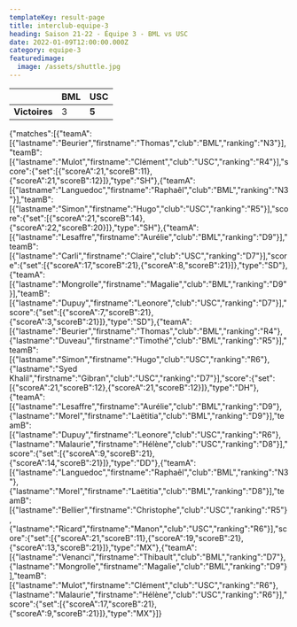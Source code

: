 ```yaml
---
templateKey: result-page
title: interclub-equipe-3
heading: Saison 21-22 - Équipe 3 - BML vs USC
date: 2022-01-09T12:00:00.000Z
category: equipe-3
featuredimage:
  image: /assets/shuttle.jpg
---
```

|               | BML   | USC |
| ------------- | ----- | --- |
| **Victoires** | 3 | **5**   |

<scoreboard>{"matches":[{"teamA":[{"lastname":"Beurier","firstname":"Thomas","club":"BML","ranking":"N3"}],"teamB":[{"lastname":"Mulot","firstname":"Clément","club":"USC","ranking":"R4"}],"score":{"set":[{"scoreA":21,"scoreB":11},{"scoreA":21,"scoreB":12}]},"type":"SH"},{"teamA":[{"lastname":"Languedoc","firstname":"Raphaêl","club":"BML","ranking":"N3"}],"teamB":[{"lastname":"Simon","firstname":"Hugo","club":"USC","ranking":"R5"}],"score":{"set":[{"scoreA":21,"scoreB":14},{"scoreA":22,"scoreB":20}]},"type":"SH"},{"teamA":[{"lastname":"Lesaffre","firstname":"Aurélie","club":"BML","ranking":"D9"}],"teamB":[{"lastname":"Carli","firstname":"Claire","club":"USC","ranking":"D7"}],"score":{"set":[{"scoreA":17,"scoreB":21},{"scoreA":8,"scoreB":21}]},"type":"SD"},{"teamA":[{"lastname":"Mongrolle","firstname":"Magalie","club":"BML","ranking":"D9"}],"teamB":[{"lastname":"Dupuy","firstname":"Leonore","club":"USC","ranking":"D7"}],"score":{"set":[{"scoreA":7,"scoreB":21},{"scoreA":3,"scoreB":21}]},"type":"SD"},{"teamA":[{"lastname":"Beurier","firstname":"Thomas","club":"BML","ranking":"R4"},{"lastname":"Duveau","firstname":"Timothé","club":"BML","ranking":"R5"}],"teamB":[{"lastname":"Simon","firstname":"Hugo","club":"USC","ranking":"R6"},{"lastname":"Syed Khalil","firstname":"Gibran","club":"USC","ranking":"D7"}],"score":{"set":[{"scoreA":21,"scoreB":12},{"scoreA":21,"scoreB":12}]},"type":"DH"},{"teamA":[{"lastname":"Lesaffre","firstname":"Aurélie","club":"BML","ranking":"D9"},{"lastname":"Morel","firstname":"Laëtitia","club":"BML","ranking":"D9"}],"teamB":[{"lastname":"Dupuy","firstname":"Leonore","club":"USC","ranking":"R6"},{"lastname":"Malaurie","firstname":"Hélène","club":"USC","ranking":"D8"}],"score":{"set":[{"scoreA":9,"scoreB":21},{"scoreA":14,"scoreB":21}]},"type":"DD"},{"teamA":[{"lastname":"Languedoc","firstname":"Raphaêl","club":"BML","ranking":"N3"},{"lastname":"Morel","firstname":"Laëtitia","club":"BML","ranking":"D8"}],"teamB":[{"lastname":"Bellier","firstname":"Christophe","club":"USC","ranking":"R5"},{"lastname":"Ricard","firstname":"Manon","club":"USC","ranking":"R6"}],"score":{"set":[{"scoreA":21,"scoreB":11},{"scoreA":19,"scoreB":21},{"scoreA":13,"scoreB":21}]},"type":"MX"},{"teamA":[{"lastname":"Venanci","firstname":"Thibault","club":"BML","ranking":"D7"},{"lastname":"Mongrolle","firstname":"Magalie","club":"BML","ranking":"D9"}],"teamB":[{"lastname":"Mulot","firstname":"Clément","club":"USC","ranking":"R6"},{"lastname":"Malaurie","firstname":"Hélène","club":"USC","ranking":"R6"}],"score":{"set":[{"scoreA":17,"scoreB":21},{"scoreA":9,"scoreB":21}]},"type":"MX"}]}</scoreboard>